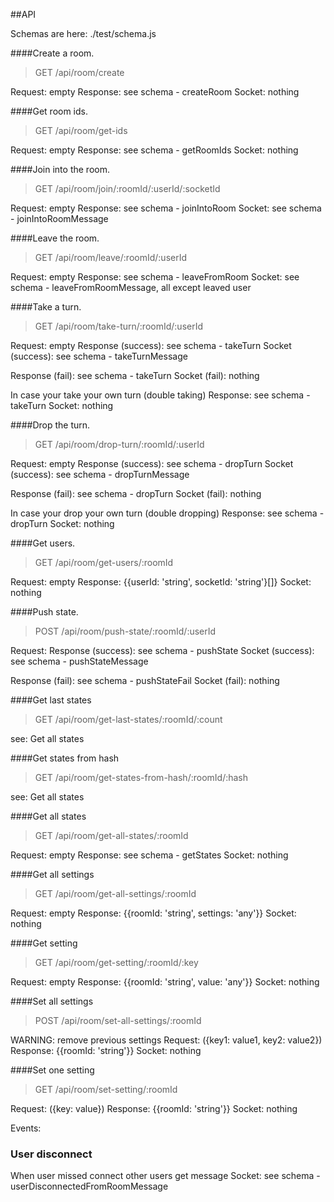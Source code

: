 ##API

Schemas are here: ./test/schema.js


####Create a room.
> GET /api/room/create

Request: empty
Response: see schema - createRoom
Socket: nothing


####Get room ids.
> GET /api/room/get-ids

Request: empty
Response: see schema - getRoomIds
Socket: nothing


####Join into the room.
> GET /api/room/join/:roomId/:userId/:socketId

Request: empty
Response: see schema - joinIntoRoom
Socket: see schema - joinIntoRoomMessage


####Leave the room.
> GET /api/room/leave/:roomId/:userId

Request: empty
Response: see schema - leaveFromRoom
Socket: see schema - leaveFromRoomMessage, all except leaved user


####Take a turn.
> GET /api/room/take-turn/:roomId/:userId

Request: empty
Response (success): see schema - takeTurn
Socket (success): see schema - takeTurnMessage

Response (fail): see schema - takeTurn
Socket (fail): nothing

In case your take your own turn (double taking)
Response: see schema - takeTurn
Socket: nothing


####Drop the turn.
> GET /api/room/drop-turn/:roomId/:userId

Request: empty
Response (success): see schema - dropTurn
Socket (success): see schema - dropTurnMessage

Response (fail): see schema - dropTurn
Socket (fail): nothing

In case your drop your own turn (double dropping)
Response: see schema - dropTurn
Socket: nothing


####Get users.
> GET /api/room/get-users/:roomId

Request: empty
Response: {{userId: 'string', socketId: 'string'}[]}
Socket: nothing


####Push state.
> POST /api/room/push-state/:roomId/:userId

Request: <your-state>
Response (success): see schema - pushState
Socket (success): see schema - pushStateMessage

Response (fail): see schema - pushStateFail
Socket (fail): nothing


####Get last states
> GET /api/room/get-last-states/:roomId/:count

see: Get all states


####Get states from hash
> GET /api/room/get-states-from-hash/:roomId/:hash

see: Get all states


####Get all states
> GET /api/room/get-all-states/:roomId

Request: empty
Response: see schema - getStates
Socket: nothing


####Get all settings
> GET /api/room/get-all-settings/:roomId

Request: empty
Response: {{roomId: 'string', settings: 'any'}}
Socket: nothing


####Get setting
> GET /api/room/get-setting/:roomId/:key

Request: empty
Response: {{roomId: 'string', value: 'any'}}
Socket: nothing


####Set all settings
> POST /api/room/set-all-settings/:roomId

WARNING: remove previous settings
Request: <your-settings> ({key1: value1, key2: value2})
Response: {{roomId: 'string'}}
Socket: nothing


####Set one setting
> GET /api/room/set-setting/:roomId

Request: <your-settings> ({key: value})
Response: {{roomId: 'string'}}
Socket: nothing


Events:
### User disconnect
When user missed connect other users get message
Socket: see schema - userDisconnectedFromRoomMessage
